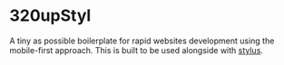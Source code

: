 320upStyl
=========

A tiny as possible boilerplate for rapid websites development using the mobile-first approach. This is built to be used alongside with [stylus](https://github.com/LearnBoost/stylus).
